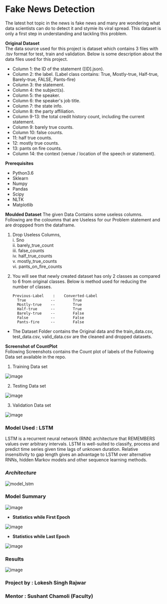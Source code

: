 # Fake News Detection
The latest hot topic in the news is fake news and many are wondering what data scientists can do to detect it and stymie its viral spread. This dataset is only a first step in understanding and tackling this problem.

__Original Dataset__  
The data source used for this project is dataset which contains 3 files with .tsv format for test, train and validation. Below is some description about the data files used for this project.

- Column 1: the ID of the statement ([ID].json).  
- Column 2: the label. (Label class contains: True, Mostly-true, Half-true, Barely-true, FALSE, Pants-fire)  
- Column 3: the statement.  
- Column 4: the subject(s).  
- Column 5: the speaker.  
- Column 6: the speaker's job title.  
- Column 7: the state info.  
- Column 8: the party affiliation.  
- Column 9-13: the total credit history count, including the current statement.  
- Column 9: barely true counts.  
- Column 10: false counts.  
- 11: half true counts.  
- 12: mostly true counts.  
- 13: pants on fire counts.  
- Column 14: the context (venue / location of the speech or statement).

__Prerequisites__    
- Python3.6  
- Sklearn  
- Numpy  
- Pandas  
- Scipy  
- NLTK  
- Matplotlib  

__Moulded Dataset__ 
The given Data Contains some useless columns. Following are the coloumns that are Useless for our Problem statement and are droppped from the dataframe.
1. Drop Useless Columns,  
        i. Sno  
        ii. barely_true_count  
        iii. false_counts  
        iv. half_true_counts  
        v. mostly_true_counts  
        vi. pants_on_fire_counts    
2. You will see that newly created dataset has only 2 classes as compared to 6 from original classes. Below is method used for reducing the number of classes.

       Previous-Label    :    Converted-Label  
         True           --        True  
         Mostly-true    --        True  
         Half-true      --        True  
         Barely-true    --        False  
         False          --        False  
         Pants-fire     --        False
- The Dataset Folder contains the Original data and the train_data.csv, test_data.csv, valid_data.csv are the cleaned and dropped datasets.
         
__Screenshot of CountPlot__  
Following Screenshots contains the Count plot of labels of the Following Data set available  in the repo. 

1. Training Data set  


![image](https://user-images.githubusercontent.com/34310411/51328366-3d2a1f80-1a99-11e9-876a-4a574b016b93.png)

2. Testing Data set  

![image](https://user-images.githubusercontent.com/34310411/51328400-4fa45900-1a99-11e9-86ca-5da36a19711c.png)


3. Validation Data set  


![image](https://user-images.githubusercontent.com/34310411/51328441-65b21980-1a99-11e9-975c-7411b7771b6f.png)


### Model Used : LSTM  
LSTM is a recurrent neural network (RNN) architecture that REMEMBERS values over arbitrary intervals. LSTM is well-suited to classify, process and predict time series given time lags of unknown duration. Relative insensitivity to gap length gives an advantage to LSTM over alternative RNNs, hidden Markov models and other sequence learning methods.

### *Architecture*

![model_lstm](https://user-images.githubusercontent.com/34310411/53307310-0d9edc00-38bd-11e9-9bef-dc773093a991.png)


### Model Summary

![image](https://user-images.githubusercontent.com/34310411/53307405-2d82cf80-38be-11e9-8cb8-1fa7a738fa4b.png)

- __Statistics while First Epoch__

![image](https://user-images.githubusercontent.com/34310411/53307450-cb769a00-38be-11e9-98b4-beee9a1df7f2.png)

- __Statistics while Last Epoch__

![image](https://user-images.githubusercontent.com/34310411/53307455-e0532d80-38be-11e9-9677-ca0fe51c4ff3.png)





### Results

![image](https://user-images.githubusercontent.com/34310411/53307486-17294380-38bf-11e9-8223-47711aee114f.png)


### Project by : Lokesh Singh Rajwar  
### Mentor : Sushant Chamoli (Faculty)
